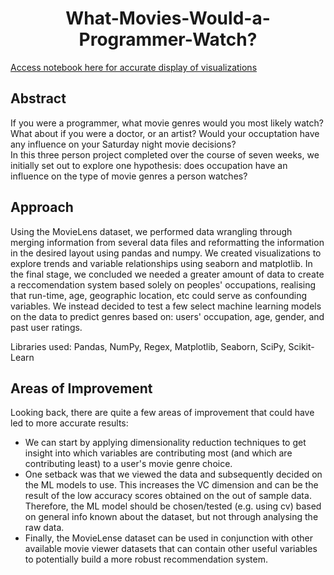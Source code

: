 # <div align="center"> What-Movies-Would-a-Programmer-Watch? </div>

[Access notebook here for accurate display of visualizations](https://nbviewer.jupyter.org/github/dania6789/What-Movie-Would-a-Programmer-Watch/blob/main/movie-reccomender-system.ipynb)

## Abstract

If you were a programmer, what movie genres would you most likely watch? What about if you were a doctor, or an artist? Would your occuptation have any influence on your Saturday night movie decisions? <br>
In this three person project completed over the course of seven weeks, we initially set out to explore one hypothesis: does occupation have an influence on the type of movie genres a person watches? 

## Approach
Using the MovieLens dataset, we performed data wrangling through merging information from several data files and reformatting the information in the desired layout using pandas and numpy. We created visualizations to explore trends and variable relationships using seaborn and matplotlib. In the final stage, we concluded we needed a greater amount of data to create a reccomendation system based solely on peoples' occupations, realising that run-time, age, geographic location, etc could serve as confounding variables. We instead decided to test a few select machine learning models on the data to predict genres based on: users' occupation, age, gender, and past user ratings.   

Libraries used: Pandas, NumPy, Regex, Matplotlib, Seaborn, SciPy, Scikit-Learn

## Areas of Improvement
Looking back, there are quite a few areas of improvement that could have led to more accurate results:
- We can start by applying dimensionality reduction techniques to get insight into which variables are contributing most (and which are contributing least) to a user's movie genre choice. 
- One setback was that we viewed the data and subsequently decided on the ML models to use. This increases the VC dimension and can be the result of the low accuracy scores obtained on the out of sample data. Therefore, the ML model should be chosen/tested (e.g. using cv) based on general info known about the dataset, but not through analysing the raw data. 
- Finally, the MovieLense dataset can be used in conjunction with other available movie viewer datasets that can contain other useful variables to potentially build a more robust recommendation system.


